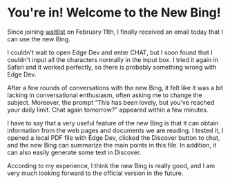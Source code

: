 # You're in! Welcome to the New Bing!

Since joining [waitlist](https://www.bing.com/new) on February 11th, I finally received an email today that I can use the new Bing.
<!--more-->

I couldn't wait to open Edge Dev and enter CHAT, but I soon found that I couldn't input all the characters normally in the input box. I tried it again in Safari and it worked perfectly, so there is probably something wrong with Edge Dev.

After a few rounds of conversations with the new Bing, it felt like it was a bit lacking in conversational enthusiasm, often asking me to change the subject. Moreover, the prompt “This has been lovely, but you’ve reached your daily limit. Chat again tomorrow?” appeared within a few minutes.

I have to say that a very useful feature of the new Bing is that it can obtain information from the web pages and documents we are reading. I tested it, I opened a local PDF file with Edge Dev, clicked the Discover button to chat, and the new Bing can summarize the main points in this file. In addition, it can also easily generate some text in Discover.

According to my experience, I think the new Bing is really good, and I am very much looking forward to the official version in the future.
